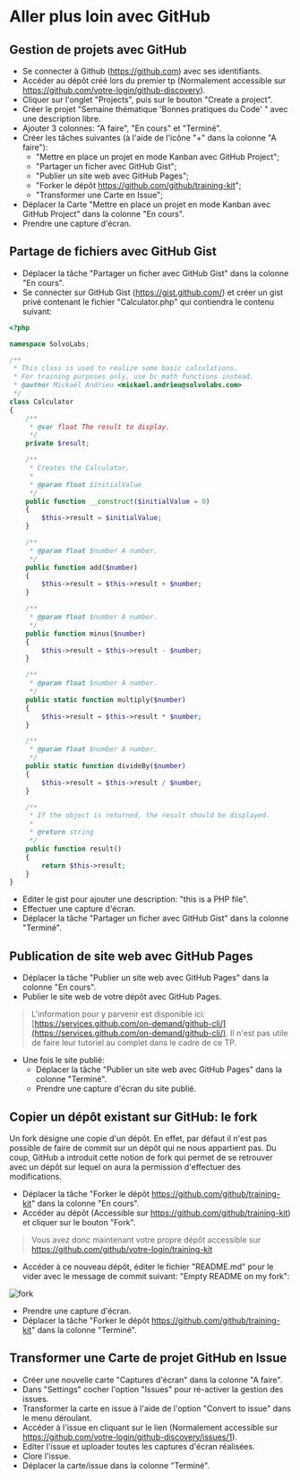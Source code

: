 # Aller plus loin avec GitHub

## Gestion de projets avec GitHub

- Se connecter à Github (https://github.com) avec ses identifiants.
- Accéder au dépôt créé lors du premier tp (Normalement accessible sur https://github.com/votre-login/github-discovery).
- Cliquer sur l'onglet "Projects", puis sur le bouton "Create a project".
- Créer le projet "Semaine thématique 'Bonnes pratiques du Code' " avec une description libre.
- Ajouter 3 colonnes: "A faire", "En cours" et "Terminé".
- Créer les tâches suivantes (à l'aide de l'icône "+" dans la colonne "A faire"):
    - "Mettre en place un projet en mode Kanban avec GitHub Project";
    - "Partager un ficher avec GitHub Gist";
    - "Publier un site web avec GitHub Pages";
    - "Forker le dépôt https://github.com/github/training-kit";
    - "Transformer une Carte en Issue";
- Déplacer la Carte "Mettre en place un projet en mode Kanban avec GitHub Project" dans la colonne "En cours".
- Prendre une capture d'écran.

## Partage de fichiers avec GitHub Gist

- Déplacer la tâche "Partager un ficher avec GitHub Gist" dans la colonne "En cours".
- Se connecter sur GitHub Gist (https://gist.github.com/) et créer un gist privé contenant le fichier "Calculator.php" qui contiendra le contenu suivant:

```php
<?php

namespace SolvoLabs;

/**
 * This class is used to realize some basic calculations.
 * For training purposes only, use bc_math functions instead.
 * @author Mickaël Andrieu <mickael.andrieu@solvolabs.com>
 */
class Calculator
{
    /**
     * @var float The result to display.
     */
    private $result;

    /**
     * Creates the Calculator.
     *
     * @param float $initialValue
     */
    public function __construct($initialValue = 0)
    {
        $this->result = $initialValue;
    }

    /**
     * @param float $number A number.
     */
    public function add($number)
    {
        $this->result = $this->result + $number;
    }

    /**
     * @param float $number A number.
     */
    public function minus($number)
    {
        $this->result = $this->result - $number;
    }

    /**
     * @param float $number A number.
     */
    public static function multiply($number)
    {
        $this->result = $this->result * $number;
    }

    /**
     * @param float $number A number.
     */
    public static function divideBy($number)
    {
        $this->result = $this->result / $number;
    }

    /**
     * If the object is returned, the result should be displayed.
     *
     * @return string
     */
    public function result()
    {
        return $this->result;
    }
}
```

- Editer le gist pour ajouter une description: "this is a PHP file".
- Effectuer une capture d'écran.
- Déplacer la tâche "Partager un ficher avec GitHub Gist" dans la colonne "Terminé".

## Publication de site web avec GitHub Pages

- Déplacer la tâche "Publier un site web avec GitHub Pages" dans la colonne "En cours".
- Publier le site web de votre dépôt avec GitHub Pages.

> L'information pour y parvenir est disponible ici: [https://services.github.com/on-demand/github-cli/](https://services.github.com/on-demand/github-cli/). Il n'est pas utile
  de faire leur tutoriel au complet dans le cadre de ce TP.

- Une fois le site publié:
  - Déplacer la tâche "Publier un site web avec GitHub Pages" dans la colonne "Terminé".
  - Prendre une capture d'écran du site publié.

## Copier un dépôt existant sur GitHub: le fork

Un fork désigne une copie d'un dépôt. En effet, par défaut il n'est pas possible de faire de commit sur un dépôt qui ne nous appartient pas. Du coup, GitHub a introduit cette notion de fork qui permet de se retrouver avec un dépôt sur lequel on aura la permission d'effectuer des modifications.

- Déplacer la tâche "Forker le dépôt https://github.com/github/training-kit" dans la colonne "En cours".
- Accéder au dépôt (Accessible sur https://github.com/github/training-kit) et cliquer sur le bouton "Fork".

> Vous avez donc maintenant votre propre dépôt accessible sur https://github.com/github/votre-login/training-kit

- Accéder à ce nouveau dépôt, éditer le fichier "README.md" pour le vider avec le message de commit suivant: "Empty README on my fork":

![fork](https://user-images.githubusercontent.com/1247388/31525351-09ccc9d4-afc0-11e7-862e-4852feb03175.png)

- Prendre une capture d'écran.
- Déplacer la tâche "Forker le dépôt https://github.com/github/training-kit" dans la colonne "Terminé".

## Transformer une Carte de projet GitHub en Issue

- Créer une nouvelle carte "Captures d'écran" dans la colonne "A faire".
- Dans "Settings" cocher l'option "Issues" pour ré-activer la gestion des issues.
- Transformer la carte en issue à l'aide de l'option "Convert to issue" dans le menu déroulant.
- Accéder à l'issue en cliquant sur le lien (Normalement accessible sur https://github.com/votre-login/github-discovery/issues/1).
- Editer l'issue et uploader toutes les captures d'écran réalisées.
- Clore l'issue.
- Déplacer la carte/issue dans la colonne "Terminé".
